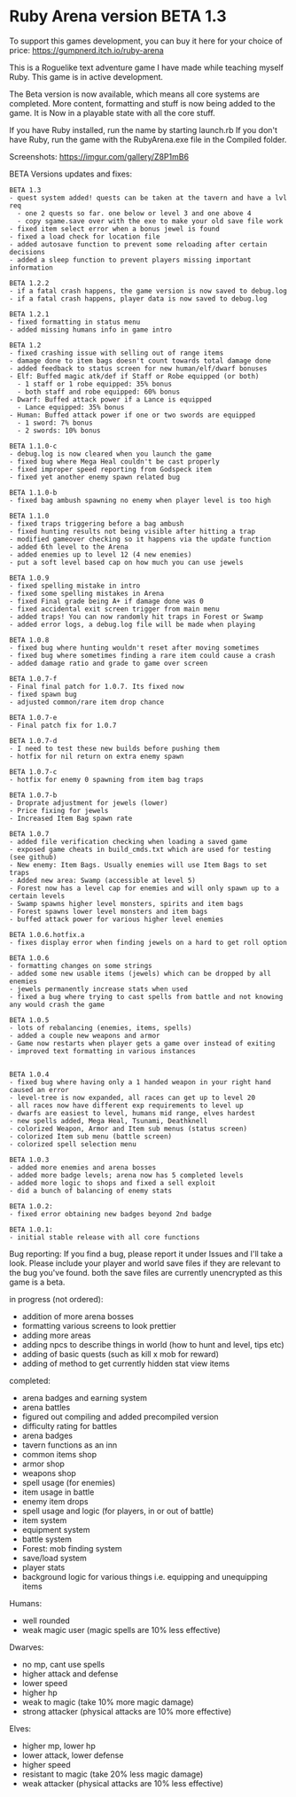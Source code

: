 # Ruby Arena version BETA 1.3

To support this games development, you can buy it here for your choice
of price: https://gumpnerd.itch.io/ruby-arena

This is a Roguelike text adventure game I have made while teaching myself Ruby.
This game is in active development.

The Beta version is now available, which means all core systems are completed.
More content, formatting and stuff is now being added to the game. It is Now
in a playable state with all the core stuff.

If you have Ruby installed, run the name by starting launch.rb If you don't have
Ruby, run the game with the RubyArena.exe file in the Compiled folder.

 Screenshots: https://imgur.com/gallery/Z8P1mB6

 BETA Versions updates and fixes:

    BETA 1.3
    - quest system added! quests can be taken at the tavern and have a lvl req
      - one 2 quests so far. one below or level 3 and one above 4
      - copy sgame.save over with the exe to make your old save file work
    - fixed item select error when a bonus jewel is found
    - fixed a load check for location file
    - added autosave function to prevent some reloading after certain decisions
    - added a sleep function to prevent players missing important information

    BETA 1.2.2
    - if a fatal crash happens, the game version is now saved to debug.log
    - if a fatal crash happens, player data is now saved to debug.log

    BETA 1.2.1
    - fixed formatting in status menu
    - added missing humans info in game intro

    BETA 1.2
    - fixed crashing issue with selling out of range items
    - damage done to item bags doesn't count towards total damage done
    - added feedback to status screen for new human/elf/dwarf bonuses
    - Elf: Buffed magic atk/def if Staff or Robe equipped (or both)
      - 1 staff or 1 robe equipped: 35% bonus
      - both staff and robe equipped: 60% bonus
    - Dwarf: Buffed attack power if a Lance is equipped
      - Lance equipped: 35% bonus
    - Human: Buffed attack power if one or two swords are equipped
      - 1 sword: 7% bonus
      - 2 swords: 10% bonus

    BETA 1.1.0-c
    - debug.log is now cleared when you launch the game
    - fixed bug where Mega Heal couldn't be cast properly
    - fixed improper speed reporting from Godspeck item
    - fixed yet another enemy spawn related bug

    BETA 1.1.0-b
    - fixed bag ambush spawning no enemy when player level is too high

    BETA 1.1.0
    - fixed traps triggering before a bag ambush
    - fixed hunting results not being visible after hitting a trap
    - modified gameover checking so it happens via the update function
    - added 6th level to the Arena
    - added enemies up to level 12 (4 new enemies)
    - put a soft level based cap on how much you can use jewels

    BETA 1.0.9
    - fixed spelling mistake in intro
    - fixed some spelling mistakes in Arena
    - fixed Final grade being A+ if damage done was 0
    - fixed accidental exit screen trigger from main menu
    - added traps! You can now randomly hit traps in Forest or Swamp
    - added error logs, a debug.log file will be made when playing

    BETA 1.0.8
    - fixed bug where hunting wouldn't reset after moving sometimes
    - fixed bug where sometimes finding a rare item could cause a crash
    - added damage ratio and grade to game over screen

    BETA 1.0.7-f
    - Final final patch for 1.0.7. Its fixed now
    - fixed spawn bug
    - adjusted common/rare item drop chance

    BETA 1.0.7-e
    - Final patch fix for 1.0.7

    BETA 1.0.7-d
    - I need to test these new builds before pushing them
    - hotfix for nil return on extra enemy spawn

    BETA 1.0.7-c
    - hotfix for enemy 0 spawning from item bag traps

    BETA 1.0.7-b
    - Droprate adjustment for jewels (lower)
    - Price fixing for jewels
    - Increased Item Bag spawn rate

    BETA 1.0.7
    - added file verification checking when loading a saved game
    - exposed game cheats in build_cmds.txt which are used for testing (see github)
    - New enemy: Item Bags. Usually enemies will use Item Bags to set traps
    - Added new area: Swamp (accessible at level 5)
    - Forest now has a level cap for enemies and will only spawn up to a certain levels
    - Swamp spawns higher level monsters, spirits and item bags
    - Forest spawns lower level monsters and item bags
    - buffed attack power for various higher level enemies

    BETA 1.0.6.hotfix.a
    - fixes display error when finding jewels on a hard to get roll option

    BETA 1.0.6
    - formatting changes on some strings
    - added some new usable items (jewels) which can be dropped by all enemies
    - jewels permanently increase stats when used
    - fixed a bug where trying to cast spells from battle and not knowing any would crash the game

    BETA 1.0.5
    - lots of rebalancing (enemies, items, spells)
    - added a couple new weapons and armor
    - Game now restarts when player gets a game over instead of exiting
    - improved text formatting in various instances


    BETA 1.0.4
    - fixed bug where having only a 1 handed weapon in your right hand caused an error
    - level-tree is now expanded, all races can get up to level 20
    - all races now have different exp requirements to level up
    - dwarfs are easiest to level, humans mid range, elves hardest
    - new spells added, Mega Heal, Tsunami, Deathknell
    - colorized Weapon, Armor and Item sub menus (status screen)
    - colorized Item sub menu (battle screen)
    - colorized spell selection menu

    BETA 1.0.3
    - added more enemies and arena bosses
    - added more badge levels; arena now has 5 completed levels
    - added more logic to shops and fixed a sell exploit
    - did a bunch of balancing of enemy stats

    BETA 1.0.2:
    - fixed error obtaining new badges beyond 2nd badge

    BETA 1.0.1:
    - initial stable release with all core functions

Bug reporting: If you find a bug, please report it under Issues and I'll take a look.
Please include your player and world save files if they are relevant to the bug you've
found. both the save files are currently unencrypted as this game is a beta.



 in progress (not ordered):
  - addition of more arena bosses
  - formatting various screens to look prettier
  - adding more areas
  - adding npcs to describe things in world (how to hunt and level, tips etc)
  - adding of basic quests (such as kill x mob for reward)
  - adding of method to get currently hidden stat view items

completed:
  - arena badges and earning system
  - arena battles
  - figured out compiling and added precompiled version
  - difficulty rating for battles
  - arena badges
  - tavern functions as an inn
  - common items shop
  - armor shop
  - weapons shop
  - spell usage (for enemies)
  - item usage in battle
  - enemy item drops
  - spell usage and logic (for players, in or out of battle)
  - item system
  - equipment system
  - battle system
  - Forest: mob finding system
  - save/load system
  - player stats
  - background logic for various things i.e. equipping and unequipping items


  Humans:
   - well rounded
   - weak magic user (magic spells are 10% less effective)

  Dwarves:
   - no mp, cant use spells
   - higher attack and defense
   - lower speed
   - higher hp
   - weak to magic (take 10% more magic damage)
   - strong attacker (physical attacks are 10% more effective)

  Elves:
   - higher mp, lower hp
   - lower attack, lower defense
   - higher speed
   - resistant to magic (take 20% less magic damage)
   - weak attacker (physical attacks are 10% less effective)
